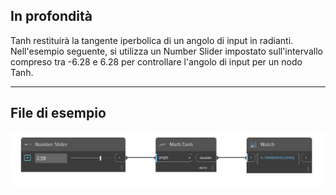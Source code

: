 ## In profondità
Tanh restituirà la tangente iperbolica di un angolo di input in radianti. Nell'esempio seguente, si utilizza un Number Slider impostato sull'intervallo compreso tra -6.28 e 6.28 per controllare l'angolo di input per un nodo Tanh.
___
## File di esempio

![Tanh](./DSCore.Math.Tanh_img.jpg)

